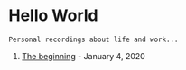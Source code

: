 # Hello World 

    Personal recordings about life and work...

1. [The beginning](/log_20200104/)  - January 4, 2020

